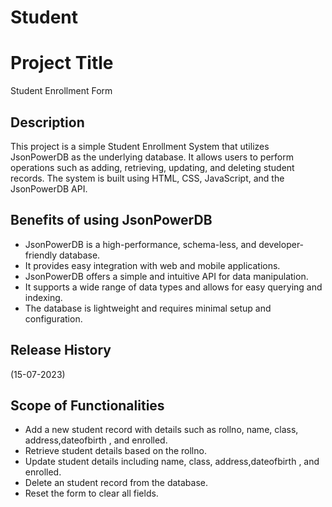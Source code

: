 # Student

# Project Title

Student Enrollment Form

## Description

This project is a simple Student Enrollment System that utilizes JsonPowerDB as the underlying database. It allows users to perform operations such as adding, retrieving, updating, and deleting student records. The system is built using HTML, CSS, JavaScript, and the JsonPowerDB API.

## Benefits of using JsonPowerDB

- JsonPowerDB is a high-performance, schema-less, and developer-friendly database.
- It provides easy integration with web and mobile applications.
- JsonPowerDB offers a simple and intuitive API for data manipulation.
- It supports a wide range of data types and allows for easy querying and indexing.
- The database is lightweight and requires minimal setup and configuration.

## Release History

 (15-07-2023)

 
## Scope of Functionalities

- Add a new student record with details such as rollno, name, class, address,dateofbirth , and enrolled.
- Retrieve student details based on the rollno.
- Update student details including name, class, address,dateofbirth , and enrolled.
- Delete an student record from the database.
- Reset the form to clear all fields.
